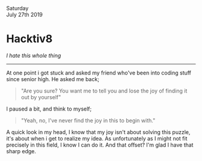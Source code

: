 <html>
<head>
    <link href="style.css" type="text/css" rel="stylesheet">
    <title>Entry 1</title>
</head>

<body>
    <div class="postContainer">
        <div class="Title-Container">
            <div class="Date">
                Saturday<br>July 27th 2019
            </div>
            <div class="Title">
                <h1>Hacktiv8</h1>
                <i>I hate this whole thing</i>
            </div>
            <div class="Image">
            </div>
        </div>
            <hr>
        <div class="content">
            <p>At one point i got stuck and asked my friend who've been into coding stuff since senior high.
            He asked me back;</p>
            <blockquote>"Are you sure? You want me to tell you and lose the joy of finding it out by yourself"</blockquote>
            <p>I paused a bit, and think to myself;</p>
            <blockquote>"Yeah, no, I've never find the joy in this to begin with."</blockquote>
            <p>A quick look in my head, I know that my joy isn't about solving this puzzle, it's about when i get to realize my idea.
            As unfortunately as I might not fit precisely in this field, I know I can do it. And that offset? I'm glad I have that sharp edge.</p>
        </div>
    </div>
</body>
</html>
